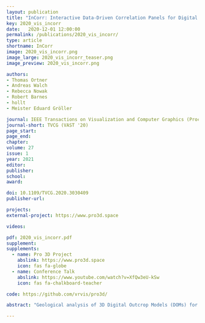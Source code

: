 ```yaml
---
layout: publication
title: "InCorr: Interactive Data-Driven Correlation Panels for Digital Outcrop Analysis"
key: 2020_vis_incorr
date:   2020-12-01 12:00:00
permalink: /publications/2020_vis_incorr/
type: article
shortname: InCorr
image: 2020_vis_incorr.png
image_large: 2020_vis_incorr_teaser.png
image_preview: 2020_vis_incorr.png

authors:
- Thomas Ortner
- Andreas Walch
- Rebecca Nowak
- Robert Barnes
- hollt
- Meister Eduard Gröller

journal: IEEE Transactions on Visualization and Computer Graphics (Proceedings of IEEE VAST 2020)
journal-short: TVCG (VAST '20)
page_start: 
page_end: 
chapter:
volume: 27
issue: 1
year: 2021
editor:
publisher:
school:
award:

doi: 10.1109/TVCG.2020.3030409
publisher-url:

projects:
external-project: https://www.pro3d.space

videos:

pdf: 2020_vis_incorr.pdf
supplement:
supplements:
  - name: Pro 3D Project
    abslink: https://www.pro3d.space
    icon: fas fa-globe
  - name: Conference Talk
    abslink: https://www.youtube.com/watch?v=XfQw3eU-kSw
    icon: fas fa-chalkboard-teacher

code: https://github.com/vrvis/pro3d/

abstract: "Geological analysis of 3D Digital Outcrop Models (DOMs) for reconstruction of ancient habitable environments is a key aspect of the upcoming ESA ExoMars 2022 Rosalind Franklin Rover and the NASA 2020 Rover Perseverance missions in seeking signs of past life on Mars. Geologists measure and interpret 3D DOMs, create sedimentary logs and combine them in ‘correlation panels’ to map the extents of key geological horizons, and build a stratigraphic model to understand their position in the ancient landscape. Currently, the creation of correlation panels is completely manual and therefore time-consuming, and inflexible. With InCorr we present a visualization solution that encompasses a 3D logging tool and an interactive data-driven correlation panel that evolves with the stratigraphic analysis. For the creation of InCorr we closely cooperated with leading planetary geologists in the form of a design study. We verify our results by recreating an existing correlation analysis with InCorr and validate our correlation panel against a manually created illustration. Further, we conducted a user-study with a wider circle of geologists. Our evaluation shows that InCorr efficiently supports the domain experts in tackling their research questions and that it has the potential to significantly impact how geologists work with digital outcrop representations in general."

---
```

